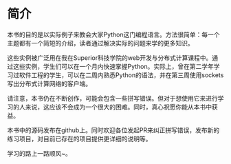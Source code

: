 # 简介

本书的目的是以实际例子来教会大家Python这门编程语言。方法很简单：每一个主题都有一个简短的介绍，读者通过解决实际的问题来学的更多知识。

这些实例被广泛用在我在Superior科技学院的web开发与分布式计算课程中。通过这些实例，学生们可以在一个月内快速掌握Python。实际上，曾在第二学年学习过软件工程的学生，可以在二周内熟悉Python的语法，并在第三周使用sockets写出分布式计算网络的客户端。

请注意，本书仍在不断创作，可能会包含一些拼写错误。但对于想使用它来进行学习的人来说，这应该不会成为一个很大的困难。同时，真心祝愿你能从本书中获益。

本书中的源码发布在github上。同时欢迎各位发起PR来纠正拼写错误，发布新的练习项目，对目前已存在的项目提供更详细的说明等。

学习的路上一路顺风~。

